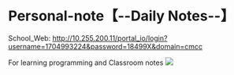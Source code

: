 # Personal-note【--Daily Notes--】

School_Web: http://10.255.200.11/portal_io/login?username=1704993224&password=18499X&domain=cmcc

For learning programming and Classroom notes 
![](https://github.com/HIROWANG/Personal-note/blob/master/lovely_.jpg)
